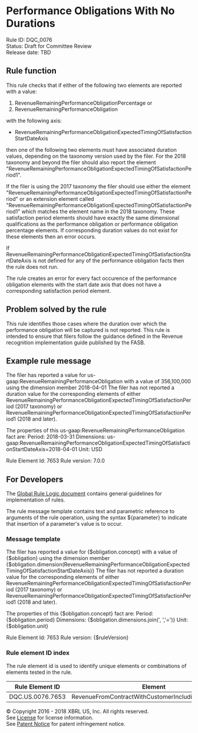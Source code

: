 # Performance Obligations With No Durations
Rule ID: DQC_0076  
Status: Draft for Committee Review  
Release date: TBD  

## Rule function 
This rule checks that if either of the following two elements are reported with a value:

1. RevenueRemainingPerformanceObligationPercentage or
2. RevenueRemainingPerformanceObligation

with the following axis:

- RevenueRemainingPerformanceObligationExpectedTimingOfSatisfactionStartDateAxis

then one of the following two elements must have associated duration values, depending on the taxonomy version used by the filer. For the 2018 taxonomy and beyond  the filer should also report the element "RevenueRemainingPerformanceObligationExpectedTimingOfSatisfactionPeriod1".

If the filer is using the 2017 taxonomy the filer should use either the element "RevenueRemainingPerformanceObligationExpectedTimingOfSatisfactionPeriod" or an extension element called "RevenueRemainingPerformanceObligationExpectedTimingOfSatisfactionPeriod1" which matches the element name in the 2018 taxonomy. These satisfaction period elements should have exactly the same dimensional qualifications as the performance obligation or performance obligation percentage elements. If corresponding duration values do not exist for these elements then an error occurs.

If  RevenueRemainingPerformanceObligationExpectedTimingOfSatisfactionStartDateAxis is not defined for any of the performance obligation facts then the rule does not run.  

The rule creates an error for every fact occurence of the performance obligation elements with the start date axis that does not have a corresponding satisfaction period element.

## Problem solved by the rule
This rule identifies those cases where the duration over which the performance obligation will be captured is not reported.  This rule is intended to ensure that filers follow the guidance defined in the Revenue recognition implementation guide published by the FASB.

## Example rule message
The filer has reported a value for us-gaap:RevenueRemainingPerformanceObligation with a value of 356,100,000 using the dimension member 2018-04-01 The filer has not reported a duration value for the corresponding elements of either RevenueRemainingPerformanceObligationExpectedTimingOfSatisfactionPeriod (2017 taxonomy) or RevenueRemainingPerformanceObligationExpectedTimingOfSatisfactionPeriod1 (2018 and later).

The properties of this us-gaap:RevenueRemainingPerformanceObligation fact are:
Period: 2018-03-31
Dimensions: us-gaap:RevenueRemainingPerformanceObligationExpectedTimingOfSatisfactionStartDateAxis=2018-04-01
Unit: USD

Rule Element Id: 7653
Rule version: 7.0.0

## For Developers
The [Global Rule Logic document](https://github.com/DataQualityCommittee/dqc_us_rules/blob/master/docs/GlobalRuleLogic.md) contains general guidelines for implementation of rules.

The rule message template contains text and parametric reference to arguments of the rule operation, using the syntax ${parameter} to indicate that insertion of a parameter's value is to occur.

### Message template
The filer has reported a value for {$obligation.concept} with a value of {$obligation} using the dimension member {$obligation.dimension(RevenueRemainingPerformanceObligationExpectedTimingOfSatisfactionStartDateAxis)} The filer has not reported a duration value for the corresponding elements of either RevenueRemainingPerformanceObligationExpectedTimingOfSatisfactionPeriod (2017 taxonomy) or RevenueRemainingPerformanceObligationExpectedTimingOfSatisfactionPeriod1 (2018 and later).

The properties of this {$obligation.concept} fact are:
Period: {$obligation.period}
Dimensions: {$obligation.dimensions.join(', ','=')}
Unit: {$obligation.unit}

Rule Element Id: 7653
Rule version: {$ruleVersion}

### Rule element ID index 
The rule element id is used to identify unique elements or combinations of elements tested in the rule. 

|Rule Element ID|Element|
|--------|--------|
|DQC.US.0076.7653|RevenueFromContractWithCustomerIncludingAssessedTax|

© Copyright 2016 - 2018 XBRL US, Inc. All rights reserved.   
See [License](https://xbrl.us/dqc-license) for license information.  
See [Patent Notice](https://xbrl.us/dqc-patent) for patent infringement notice.
